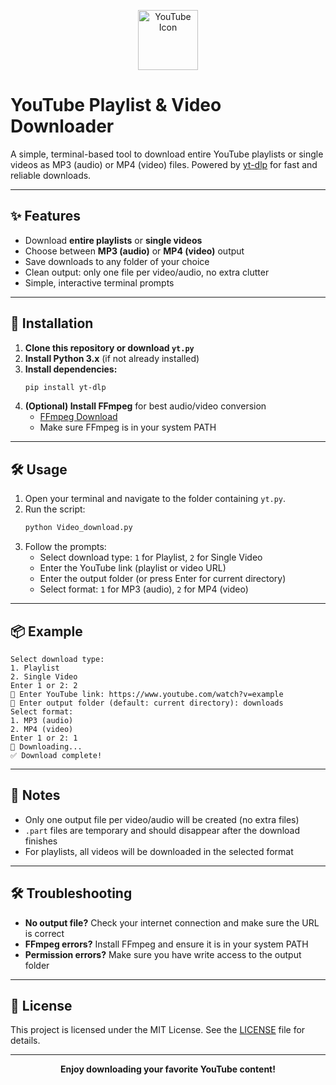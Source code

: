 <!-- Banner Icon -->
<p align="center">
  <img src="https://img.icons8.com/color/96/000000/youtube-play.png" alt="YouTube Icon" width="96" height="96"/>
</p>

# YouTube Playlist & Video Downloader

A simple, terminal-based tool to download entire YouTube playlists or single videos as MP3 (audio) or MP4 (video) files. Powered by [yt-dlp](https://github.com/yt-dlp/yt-dlp) for fast and reliable downloads.

---

## ✨ Features
- Download **entire playlists** or **single videos**
- Choose between **MP3 (audio)** or **MP4 (video)** output
- Save downloads to any folder of your choice
- Clean output: only one file per video/audio, no extra clutter
- Simple, interactive terminal prompts

---

## 🚀 Installation

1. **Clone this repository or download `yt.py`**
2. **Install Python 3.x** (if not already installed)
3. **Install dependencies:**
   ```sh
   pip install yt-dlp
   ```
4. **(Optional) Install FFmpeg** for best audio/video conversion
   - [FFmpeg Download](https://ffmpeg.org/download.html)
   - Make sure FFmpeg is in your system PATH

---

## 🛠️ Usage

1. Open your terminal and navigate to the folder containing `yt.py`.
2. Run the script:
   ```sh
   python Video_download.py
   ```
3. Follow the prompts:
   - Select download type: `1` for Playlist, `2` for Single Video
   - Enter the YouTube link (playlist or video URL)
   - Enter the output folder (or press Enter for current directory)
   - Select format: `1` for MP3 (audio), `2` for MP4 (video)

---

## 📦 Example
```
Select download type:
1. Playlist
2. Single Video
Enter 1 or 2: 2
🔗 Enter YouTube link: https://www.youtube.com/watch?v=example
📁 Enter output folder (default: current directory): downloads
Select format:
1. MP3 (audio)
2. MP4 (video)
Enter 1 or 2: 1
🔽 Downloading...
✅ Download complete!
```

---

## 📝 Notes
- Only one output file per video/audio will be created (no extra files)
- `.part` files are temporary and should disappear after the download finishes
- For playlists, all videos will be downloaded in the selected format

---

## 🛠️ Troubleshooting
- **No output file?** Check your internet connection and make sure the URL is correct
- **FFmpeg errors?** Install FFmpeg and ensure it is in your system PATH
- **Permission errors?** Make sure you have write access to the output folder

---

## 📄 License
This project is licensed under the MIT License. See the [LICENSE](LICENSE) file for details.

---

<p align="center">
  <b>Enjoy downloading your favorite YouTube content!</b>
</p> 
